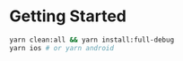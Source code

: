 # Getting Started

```bash
yarn clean:all && yarn install:full-debug
yarn ios # or yarn android
```
